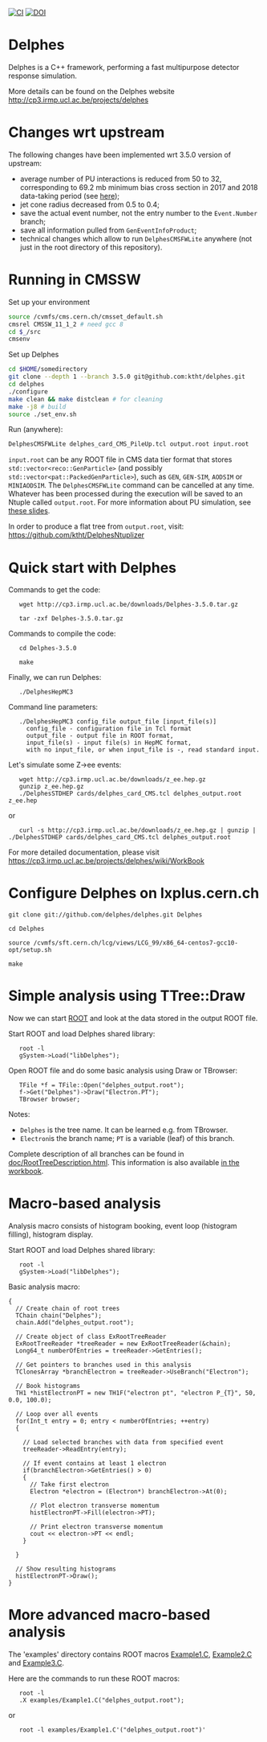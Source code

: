 [![CI](https://github.com/delphes/delphes/actions/workflows/ci.yml/badge.svg)](https://github.com/delphes/delphes/actions/workflows/ci.yml) [![DOI](https://zenodo.org/badge/21390046.svg)](https://zenodo.org/badge/latestdoi/21390046)

Delphes
=======

Delphes is a C++ framework, performing a fast multipurpose detector response simulation.

More details can be found on the Delphes website http://cp3.irmp.ucl.ac.be/projects/delphes

Changes wrt upstream
====================

The following changes have been implemented wrt 3.5.0 version of upstream:

* average number of PU interactions is reduced from 50 to 32, corresponding to 69.2 mb minimum bias cross section in 2017 and 2018 data-taking period (see [here](https://twiki.cern.ch/twiki/bin/view/CMSPublic/LumiPublicResults));
* jet cone radius decreased from 0.5 to 0.4;
* save the actual event number, not the entry number to the `Event.Number` branch;
* save all information pulled from `GenEventInfoProduct`;
* technical changes which allow to run `DelphesCMSFWLite` anywhere (not just in the root directory of this repository).

Running in CMSSW
================

Set up your environment

```bash
source /cvmfs/cms.cern.ch/cmsset_default.sh
cmsrel CMSSW_11_1_2 # need gcc 8
cd $_/src
cmsenv
```

Set up Delphes

```bash
cd $HOME/somedirectory
git clone --depth 1 --branch 3.5.0 git@github.com:ktht/delphes.git
cd delphes
./configure
make clean && make distclean # for cleaning
make -j8 # build
source ./set_env.sh
```

Run (anywhere):

```bash
DelphesCMSFWLite delphes_card_CMS_PileUp.tcl output.root input.root
```
`input.root` can be any ROOT file in CMS data tier format that stores `std::vector<reco::GenParticle>` (and possibly `std::vector<pat::PackedGenParticle>`), such as `GEN`, `GEN-SIM`, `AODSIM` or `MINIAODSIM`.
The `DelphesCMSFWLite` command can be cancelled at any time.
Whatever has been processed during the execution will be saved to an Ntuple called `output.root`.
For more information about PU simulation, see [these slides](https://indico.cern.ch/event/873524/contributions/3697290/attachments/1988392/3315700/Korea_DetectorSimulation2.pdf).

In order to produce a flat tree from `output.root`, visit: https://github.com/ktht/DelphesNtuplizer

Quick start with Delphes
========================

Commands to get the code:

```
   wget http://cp3.irmp.ucl.ac.be/downloads/Delphes-3.5.0.tar.gz

   tar -zxf Delphes-3.5.0.tar.gz
```

Commands to compile the code:

```
   cd Delphes-3.5.0

   make
```

Finally, we can run Delphes:

```
   ./DelphesHepMC3
```

Command line parameters:

```
   ./DelphesHepMC3 config_file output_file [input_file(s)]
     config_file - configuration file in Tcl format
     output_file - output file in ROOT format,
     input_file(s) - input file(s) in HepMC format,
     with no input_file, or when input_file is -, read standard input.
```

Let's simulate some Z->ee events:

```
   wget http://cp3.irmp.ucl.ac.be/downloads/z_ee.hep.gz
   gunzip z_ee.hep.gz
   ./DelphesSTDHEP cards/delphes_card_CMS.tcl delphes_output.root z_ee.hep
```

or

```
   curl -s http://cp3.irmp.ucl.ac.be/downloads/z_ee.hep.gz | gunzip | ./DelphesSTDHEP cards/delphes_card_CMS.tcl delphes_output.root
```

For more detailed documentation, please visit https://cp3.irmp.ucl.ac.be/projects/delphes/wiki/WorkBook

Configure Delphes on lxplus.cern.ch
====================================

```
git clone git://github.com/delphes/delphes.git Delphes

cd Delphes

source /cvmfs/sft.cern.ch/lcg/views/LCG_99/x86_64-centos7-gcc10-opt/setup.sh

make 
```

Simple analysis using TTree::Draw
=================================

Now we can start [ROOT](root.cern) and look at the data stored in the output ROOT file.

Start ROOT and load Delphes shared library:

```
   root -l
   gSystem->Load("libDelphes");
```

Open ROOT file and do some basic analysis using Draw or TBrowser:

```
   TFile *f = TFile::Open("delphes_output.root");
   f->Get("Delphes")->Draw("Electron.PT");
   TBrowser browser;
```

Notes:
* ```Delphes``` is the tree name. It can be learned e.g. from TBrowser.
* ```Electron```is the branch name; ```PT``` is a variable (leaf) of this branch.

Complete description of all branches can be found in [doc/RootTreeDescription.html](doc/RootTreeDescription.html).
This information is also available [in the workbook](https://cp3.irmp.ucl.ac.be/projects/delphes/wiki/WorkBook/RootTreeDescription).

Macro-based analysis
====================

Analysis macro consists of histogram booking, event loop (histogram filling),
histogram display.

Start ROOT and load Delphes shared library:

```
   root -l
   gSystem->Load("libDelphes");
```

Basic analysis macro:

```
{
  // Create chain of root trees
  TChain chain("Delphes");
  chain.Add("delphes_output.root");
  
  // Create object of class ExRootTreeReader
  ExRootTreeReader *treeReader = new ExRootTreeReader(&chain);
  Long64_t numberOfEntries = treeReader->GetEntries();
  
  // Get pointers to branches used in this analysis
  TClonesArray *branchElectron = treeReader->UseBranch("Electron");

  // Book histograms
  TH1 *histElectronPT = new TH1F("electron pt", "electron P_{T}", 50, 0.0, 100.0);

  // Loop over all events
  for(Int_t entry = 0; entry < numberOfEntries; ++entry)
  {

    // Load selected branches with data from specified event
    treeReader->ReadEntry(entry);
  
    // If event contains at least 1 electron
    if(branchElectron->GetEntries() > 0)
    {
      // Take first electron
      Electron *electron = (Electron*) branchElectron->At(0);
      
      // Plot electron transverse momentum
      histElectronPT->Fill(electron->PT);
      
      // Print electron transverse momentum
      cout << electron->PT << endl;
    }

  }

  // Show resulting histograms
  histElectronPT->Draw();
}
```

More advanced macro-based analysis
==================================

The 'examples' directory contains ROOT macros [Example1.C](examples/Example1.C), [Example2.C](examples/Example2.C) and [Example3.C](examples/Example3.C).

Here are the commands to run these ROOT macros:

```
   root -l
   .X examples/Example1.C("delphes_output.root");
```

or

```
   root -l examples/Example1.C'("delphes_output.root")'
```
